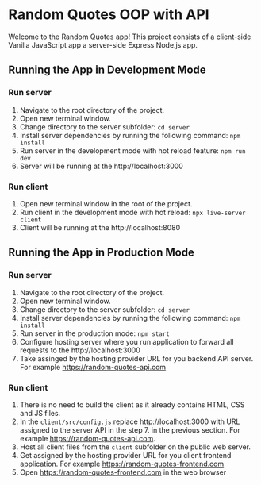 # Random Quotes OOP with API

Welcome to the Random Quotes app!
This project consists of a client-side Vanilla JavaScript app a server-side Express Node.js app.

## Running the App in Development Mode

### Run server

1. Navigate to the root directory of the project.
1. Open new terminal window.
1. Change directory to the server subfolder:
   `cd server`
1. Install server dependencies by running the following command:
   `npm install`
1. Run server in the development mode with hot reload feature:
   `npm run dev`
1. Server will be running at the http://localhost:3000

### Run client

1. Open new terminal window in the root of the project.
1. Run client in the development mode with hot reload:
   `npx live-server client`
1. Client will be running at the http://localhost:8080

## Running the App in Production Mode

### Run server

1. Navigate to the root directory of the project.
1. Open new terminal window.
1. Change directory to the server subfolder:
   `cd server`
1. Install server dependencies by running the following command:
   `npm install`
1. Run server in the production mode:
   `npm start`
1. Configure hosting server where you run application to forward all requests to the http://localhost:3000
1. Take assinged by the hosting provider URL for you backend API server.
   For example https://random-quotes-api.com

### Run client

1. There is no need to build the client as it already contains HTML, CSS and JS files.
1. In the `client/src/config.js` replace http://localhost:3000 with URL assigned to the server API in the step 7. in the previous section. For example https://random-quotes-api.com.
1. Host all client files from the `client` subfolder on the public web server.
1. Get assigned by the hosting provider URL for you client frontend application.
   For example https://random-quotes-frontend.com
1. Open https://random-quotes-frontend.com in the web browser
